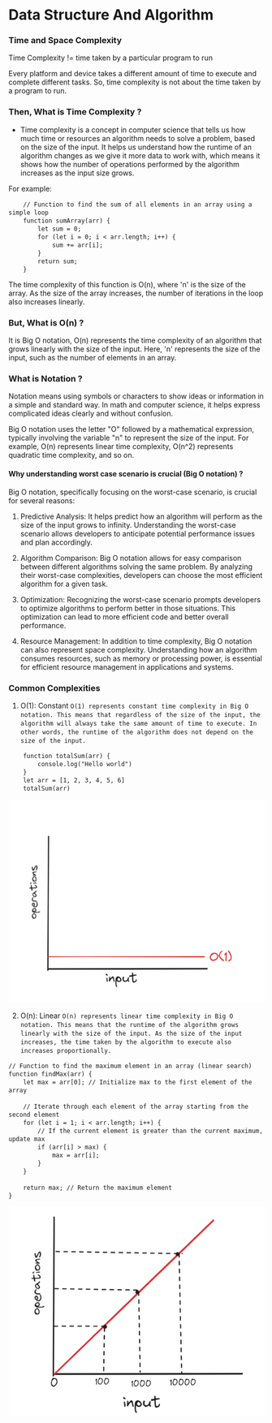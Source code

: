 # Data Structure And Algorithm

### Time and Space Complexity

Time Complexity != time taken by a particular program to run 

Every platform and device takes a different amount of time to execute and complete different tasks. So, time complexity is not about the time taken by a program to run.

### Then, What is Time Complexity ? 

- Time complexity is a concept in computer science that tells us how much time or resources an algorithm needs to solve a problem, based on the size of the input. It helps us understand how the runtime of an algorithm changes as we give it more data to work with, which means it shows how the number of operations performed by the algorithm increases as the input size grows.

For example: 
```
    // Function to find the sum of all elements in an array using a simple loop
    function sumArray(arr) {
        let sum = 0;
        for (let i = 0; i < arr.length; i++) {
            sum += arr[i];
        }
        return sum;
    }

```

The time complexity of this function is O(n), where 'n' is the size of the array. As the size of the array increases, the number of iterations in the loop also increases linearly.

### But, What is O(n) ?
It is Big O notation, O(n) represents the time complexity of an algorithm that grows linearly with the size of the input. Here, 'n' represents the size of the input, such as the number of elements in an array.

### What is Notation ?
Notation means using symbols or characters to show ideas or information in a simple and standard way. In math and computer science, it helps express complicated ideas clearly and without confusion.

Big O notation uses the letter "O" followed by a mathematical expression, typically involving the variable "n" to represent the size of the input. For example, O(n) represents linear time complexity, O(n^2) represents quadratic time complexity, and so on.


#### Why understanding worst case scenario is crucial (Big O notation) ?
Big O notation, specifically focusing on the worst-case scenario, is crucial for several reasons:

1. Predictive Analysis: It helps predict how an algorithm will perform as the size of the input grows to infinity. Understanding the worst-case scenario allows developers to anticipate potential performance issues and plan accordingly.

2. Algorithm Comparison: Big O notation allows for easy comparison between different algorithms solving the same problem. By analyzing their worst-case complexities, developers can choose the most efficient algorithm for a given task.

3. Optimization: Recognizing the worst-case scenario prompts developers to optimize algorithms to perform better in those situations. This optimization can lead to more efficient code and better overall performance.

4. Resource Management: In addition to time complexity, Big O notation can also represent space complexity. Understanding how an algorithm consumes resources, such as memory or processing power, is essential for efficient resource management in applications and systems.

### Common Complexities

1. O(1): Constant
`O(1) represents constant time complexity in Big O notation. This means that regardless of the size of the input, the algorithm will always take the same amount of time to execute. In other words, the runtime of the algorithm does not depend on the size of the input.`

```
    function totalSum(arr) {
        console.log("Hello world")
    }
    let arr = [1, 2, 3, 4, 5, 6]
    totalSum(arr)
```
![constant graph](./constant.png)

2. O(n): Linear
`O(n) represents linear time complexity in Big O notation. This means that the runtime of the algorithm grows linearly with the size of the input. As the size of the input increases, the time taken by the algorithm to execute also increases proportionally.`

```
// Function to find the maximum element in an array (linear search)
function findMax(arr) {
    let max = arr[0]; // Initialize max to the first element of the array
    
    // Iterate through each element of the array starting from the second element
    for (let i = 1; i < arr.length; i++) {
        // If the current element is greater than the current maximum, update max
        if (arr[i] > max) {
            max = arr[i];
        }
    }
    
    return max; // Return the maximum element
}

```
![linear graph](./linear.png)